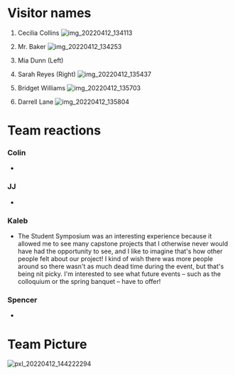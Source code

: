 # Visitor names
1. Cecilia Collins
![img_20220412_134113](https://user-images.githubusercontent.com/70356631/163075526-3fc84bf0-14d6-4d12-b2ad-02ab6575f79a.jpg)

2. Mr. Baker
![img_20220412_134253](https://user-images.githubusercontent.com/70356631/163075544-7c2082e4-d997-46ff-b9e5-2abe6f1f64db.jpg)

3. Mia Dunn (Left)
4. Sarah Reyes (Right)
![img_20220412_135437](https://user-images.githubusercontent.com/70356631/163075593-805b0a67-ae42-453d-a8ad-db1aa11c80cb.jpg)

5. Bridget Williams
![img_20220412_135703](https://user-images.githubusercontent.com/70356631/163075789-b7808107-ed73-47a7-b825-d745ee4fe9bc.jpg)

6. Darrell Lane
![img_20220412_135804](https://user-images.githubusercontent.com/70356631/163075616-ea76de70-9d78-492a-8af5-0d7c2e88ba95.jpg)


# Team reactions
### Colin
-
### JJ
-
### Kaleb
- The Student Symposium was an interesting experience because it allowed me to see many capstone projects that I otherwise never would have had the opportunity to see, and I like to imagine that's how other people felt about our project! I kind of wish there was more people around so there wasn't as much dead time during the event, but that's being nit picky. I'm interested to see what future events – such as the colloquium or the spring banquet – have to offer! 
### Spencer
-


# Team Picture
![pxl_20220412_144222294](https://user-images.githubusercontent.com/70356631/163075884-7484e17b-bc83-4b6f-aa52-e9f6120e1566.jpg)
